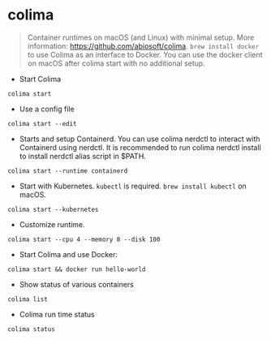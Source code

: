 # colima

> Container runtimes on macOS (and Linux) with minimal setup.
> More information: <https://github.com/abiosoft/colima>.
> `brew install docker` to use Colima as an interface to Docker. You can use the docker client on macOS after colima start with no additional setup.

- Start Colima
  
`colima start`

- Use a config file

`colima start --edit`

- Starts and setup Containerd. You can use colima nerdctl to interact with Containerd using nerdctl. It is recommended to run colima nerdctl install to install nerdctl alias script in $PATH.

`colima start --runtime containerd`

- Start with Kubernetes. `kubectl` is required. `brew install kubectl` on macOS.

`colima start --kubernetes`

- Customize runtime.
  
`colima start --cpu 4 --memory 8 --disk 100`
  
- Start Colima and use Docker:

`colima start && docker run hello-world`

- Show status of various containers

`colima list`

- Colima run time status

`colima status`
